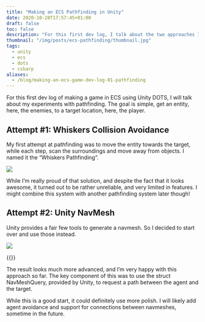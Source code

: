 ```yaml
---
title: "Making an ECS Pathfinding in Unity"
date: 2020-10-28T17:57:45+01:00
draft: false
toc: false
description: "For this first dev log, I talk about the two approaches I tried in order to achieve a pathfinding system in Unity ECS."
thumbnail: "/img/posts/ecs-pathfinding/thumbnail.jpg"
tags:
  - unity
  - ecs
  - dots
  - csharp
aliases:
  - /blog/making-an-ecs-game-dev-log-01-pathfinding
---
```


For this first dev log of making a game in ECS using Unity DOTS, I will talk about my experiments with pathfinding. The goal is simple, get an entity, here, the enemies, to a target location, here, the player.

## Attempt #1: Whiskers Collision Avoidance

My first attempt at pathfinding was to move the entity towards the target, while each step, scan the surroundings and move away from objects. I named it the “Whiskers Pathfinding“.

![](/img/posts/ecs-pathfinding/Unity_2020-10-28_17-55-32.png)

While I’m really proud of that solution, and despite the fact that it looks awesome, it turned out to be rather unreliable, and very limited in features. I might combine this system with another pathfinding system later though!

## Attempt #2: Unity NavMesh

Unity provides a fair few tools to generate a navmesh. So I decided to start over and use those instead.

![](/img/posts/ecs-pathfinding/Unity_2020-10-28_17-23-14.jpg)

{{<youtube i6ZSjcMHZ3M>}}

The result looks much more advanced, and I’m very happy with this approach so far. The key component of this was to use the struct NavMeshQuery, provided by Unity, to request a path between the agent and the target.

While this is a good start, it could definitely use more polish. I will likely add agent avoidance and support for connections between navmeshes, sometime in the future.